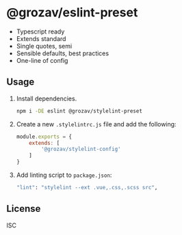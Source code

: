 # @grozav/eslint-preset

- Typescript ready
- Extends standard
- Single quotes, semi
- Sensible defaults, best practices
- One-line of config

## Usage

1. Install dependencies.
    ~~~bash
    npm i -DE eslint @grozav/stylelint-preset
    ~~~
2. Create a new `.stylelintrc.js` file and add the following:
    ~~~js
    module.exports = {
        extends: [
            '@grozav/stylelint-config'
        ]
    }
    ~~~
3. Add linting script to `package.json`:
    ~~~bash
    "lint": "stylelint --ext .vue,.css,.scss src",
    ~~~
   
## License
ISC
